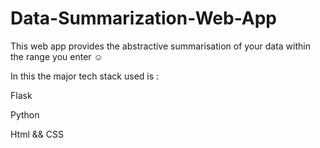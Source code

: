 # Data-Summarization-Web-App
This web app provides the abstractive summarisation of your data within the range you enter ☺

In this the major tech stack used is :

 Flask

 Python

 Html && CSS

